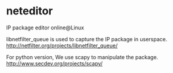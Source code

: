 # neteditor
IP package editor online@Linux

libnetfilter_queue is used to capture the IP package in userspace.
http://netfilter.org/projects/libnetfilter_queue/

For python version, We use scapy to manipulate the package.
http://www.secdev.org/projects/scapy/

